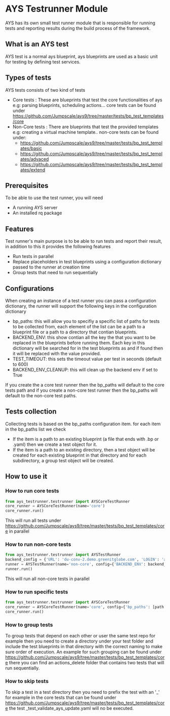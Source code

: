 # AYS Testrunner Module
AYS has its own small test runner module that is responsible for running tests and reporting results during the build process of the framework.

## What is an AYS test
AYS test is a normal ays blueprint, ays blueprints are used as a basic unit for testing by defining test services.

## Types of tests
AYS tests consists of two kind of tests
- Core tests : These are blueprints that test the core functionalities of ays e.g: parsing blueprints, scheduling actions...
core tests can be found under https://github.com/Jumpscale/ays9/tree/master/tests/bp_test_templates/core
- Non-Core tests : There are blueprints that test the provided templates e.g: creating a virtual machine template..
non-core tests can be found under:
  - https://github.com/Jumpscale/ays9/tree/master/tests/bp_test_templates/basic
  - https://github.com/Jumpscale/ays9/tree/master/tests/bp_test_templates/advaced
  - https://github.com/Jumpscale/ays9/tree/master/tests/bp_test_templates/extend

## Prerequisites
To be able to use the test runner, you will need
- A running AYS server
- An installed rq package

## Features
Test runner's main purpose is to be able to run tests and report their result, in addition to this it provides the following features
- Run tests in parallel
- Replace placeholders in test blueprints using a configuration dictionary passed to the runner at creation time
- Group tests that need to run sequentially 

## Configurations
When creating an instance of a test runner you can pass a configuration dictionary, the runner will support the following keys in the configuration dictionary
- bp_paths: this will allow you to specifiy a specific list of paths for tests to be collected from, each element of the list can be 
a path to a blueprint file or a path to a directory that contian blueprints.
- BACKEND_ENV: this show contian all the key the that you want to be replaced in the blueprints before running them. Each key in this
dictionary will be searched for in the test blueprints as <KEY> and if found then it will be replaced with the value provided.
- TEST_TIMEOUT: this sets the timeout value per test in seconds (default to 600)
- BACKEND_ENV_CLEANUP: this will clean up the backend env if set to True

If you create the a core test runner then the bp_paths will default to the core tests path and if you create a non-core test runner 
then the bp_paths will default to the non-core test paths.

## Tests collection
Collecting tests is based on the bp_paths configuration item. for each item in the bp_paths list we check
- If the item is a path to an existing blueprint (a file that ends with .bp or .yaml) then we create a test object for it.
- If the item is a path to an existing directory, then a test object will be created for each existing blueprint in that directory
and for each subdirectory, a group test object will be created.

## How to use it
### How to run core tests
```python
from ays_testrunner.testrunner import AYSCoreTestRunner
core_runner = AYSCoreTestRunner(name='core')
core_runner.run()
```
This will run all tests under https://github.com/Jumpscale/ays9/tree/master/tests/bp_test_templates/core in parallel

### How to run non-core tests
```python
from ays_testrunner.testrunner import AYSTestRunner
backend_config = {'URL': 'du-conv-2.demo.greenitglobe.com', 'LOGIN': 'aystestrunner@itsyouonline', 'PASSWORD': '******', 'ACCOUNT': 'aystestrunner', 'LOCATION': 'du-conv-2'}
runner = AYSTestRunner(name='non-core', config={'BACKEND_ENV': backend_config, 'BACKEND_ENV_CLEANUP': True})
runner.run()
```
This will run all non-core tests in parallel

### How to run specific tests
```python
from ays_testrunner.testrunner import AYSCoreTestRunner
core_runner = AYSCoreTestRunner(name='core', config={'bp_paths': [path to test1, path to test2, path ot dir1]})
core_runner.run()
```

### How to group tests
To group tests that depend on each other or user the same test repo for example then you need to create a directory under your test
folder and include the test blueprints in that directory with the correct naming to make sure order of execution.
An example for such grouping can be found under https://github.com/Jumpscale/ays9/tree/master/tests/bp_test_templates/core
there you can find an actions_delete folder that contains two tests that will run sequentially.

### How to skip tests
To skip a test in a test directory then you need to prefix the test with an '_' for example in the core tests that can 
be found under https://github.com/Jumpscale/ays9/tree/master/tests/bp_test_templates/core the test _test_validate_ays_update.yaml will no be executed.
